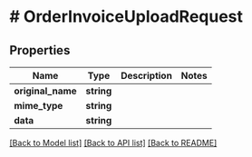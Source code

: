 # # OrderInvoiceUploadRequest

## Properties

Name | Type | Description | Notes
------------ | ------------- | ------------- | -------------
**original_name** | **string** |  |
**mime_type** | **string** |  |
**data** | **string** |  |

[[Back to Model list]](../../README.md#models) [[Back to API list]](../../README.md#endpoints) [[Back to README]](../../README.md)
